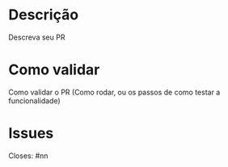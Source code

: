 # Descrição

Descreva seu PR

# Como validar

Como validar o PR (Como rodar, ou os passos de como testar a funcionalidade)

# Issues

Closes: #nn
